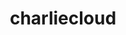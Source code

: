 ---
title: "charliecloud"
layout: cache
categories: [package, v0.23.0]
meta: {"versions": ["0.38"], "compilers": ["cce@=15.0.1", "gcc@=11.4.0", "gcc@=9.4.0", "oneapi@=2024.2.1"], "oss": ["rhel8", "ubuntu20.04", "ubuntu22.04"], "platforms": ["linux"], "targets": ["neoverse_v1", "ppc64le", "x86_64_v3", "zen4"], "stacks": ["e4s", "e4s-cray-rhel", "e4s-neoverse_v1", "e4s-oneapi", "e4s-power", "root"], "num_specs": 5, "num_specs_by_stack": {"root": 5, "e4s-cray-rhel": 1, "e4s-power": 1, "e4s-neoverse_v1": 1, "e4s": 1, "e4s-oneapi": 1}}
spec_details: [{"hash": "ag7t4oxd4fp7p56xpf27e23ndmlggkci", "compiler": "cce@=15.0.1", "versions": ["0.38"], "os": "rhel8", "platform": "linux", "target": "zen4", "variants": ["build_system=autotools", "~docs", "+squashfuse"], "stacks": ["root", "e4s-cray-rhel"], "size": "-", "tarball": "https://binaries.spack.io/v0.23.0/build_cache/linux-rhel8-zen4/cce-15.0.1/charliecloud-0.38/linux-rhel8-zen4-cce-15.0.1-charliecloud-0.38-ag7t4oxd4fp7p56xpf27e23ndmlggkci.spack"}, {"hash": "mpccauxpu6j5impnkydh7w5ryb76g62x", "compiler": "gcc@=9.4.0", "versions": ["0.38"], "os": "ubuntu20.04", "platform": "linux", "target": "ppc64le", "variants": ["build_system=autotools", "~docs", "+squashfuse"], "stacks": ["e4s-power", "root"], "size": "-", "tarball": "https://binaries.spack.io/v0.23.0/build_cache/linux-ubuntu20.04-ppc64le/gcc-9.4.0/charliecloud-0.38/linux-ubuntu20.04-ppc64le-gcc-9.4.0-charliecloud-0.38-mpccauxpu6j5impnkydh7w5ryb76g62x.spack"}, {"hash": "dmbqmjp5qbotdccruigqryzp7ajkmjim", "compiler": "gcc@=11.4.0", "versions": ["0.38"], "os": "ubuntu22.04", "platform": "linux", "target": "neoverse_v1", "variants": ["build_system=autotools", "~docs", "+squashfuse"], "stacks": ["root", "e4s-neoverse_v1"], "size": "-", "tarball": "https://binaries.spack.io/v0.23.0/build_cache/linux-ubuntu22.04-neoverse_v1/gcc-11.4.0/charliecloud-0.38/linux-ubuntu22.04-neoverse_v1-gcc-11.4.0-charliecloud-0.38-dmbqmjp5qbotdccruigqryzp7ajkmjim.spack"}, {"hash": "c5b6k5lwunvmvbl5bqxkftevw4spp3gx", "compiler": "gcc@=11.4.0", "versions": ["0.38"], "os": "ubuntu22.04", "platform": "linux", "target": "x86_64_v3", "variants": ["build_system=autotools", "~docs", "+squashfuse"], "stacks": ["e4s", "root"], "size": "-", "tarball": "https://binaries.spack.io/v0.23.0/build_cache/linux-ubuntu22.04-x86_64_v3/gcc-11.4.0/charliecloud-0.38/linux-ubuntu22.04-x86_64_v3-gcc-11.4.0-charliecloud-0.38-c5b6k5lwunvmvbl5bqxkftevw4spp3gx.spack"}, {"hash": "jgy4ei5qdvjoj2bzyvm7jd2xk7735alh", "compiler": "oneapi@=2024.2.1", "versions": ["0.38"], "os": "ubuntu22.04", "platform": "linux", "target": "x86_64_v3", "variants": ["build_system=autotools", "~docs", "+squashfuse"], "stacks": ["e4s-oneapi", "root"], "size": "-", "tarball": "https://binaries.spack.io/v0.23.0/build_cache/linux-ubuntu22.04-x86_64_v3/oneapi-2024.2.1/charliecloud-0.38/linux-ubuntu22.04-x86_64_v3-oneapi-2024.2.1-charliecloud-0.38-jgy4ei5qdvjoj2bzyvm7jd2xk7735alh.spack"}]
---